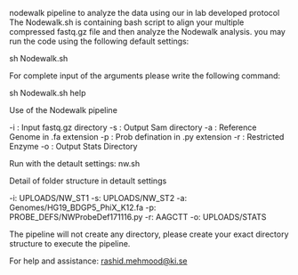 nodewalk pipeline to analyze the data using our in lab developed protocol The Nodewalk.sh is containing bash script to align your multiple compressed fastq.gz file and then analyze the Nodewalk analysis. you may run the code using the following default settings:

sh Nodewalk.sh

For complete input of the arguments please write the following command:

sh Nodewalk.sh help

Use of the Nodewalk pipeline

-i : Input fastq.gz directory 
-s : Output Sam directory 
-a : Reference Genome in .fa extension 
-p : Prob defination in .py extension 
-r : Restricted Enzyme 
-o : Output Stats Directory

Run with the detault settings: nw.sh 

Detail of folder structure in detault settings 

-i: UPLOADS/NW_ST1 
-s: UPLOADS/NW_ST2 
-a: Genomes/HG19_BDGP5_PhiX_K12.fa 
-p: PROBE_DEFS/NWProbeDef171116.py 
-r: AAGCTT 
-o: UPLOADS/STATS

The pipeline will not create any directory, please create your exact directory structure to execute the pipeline.

For help and assistance: rashid.mehmood@ki.se
